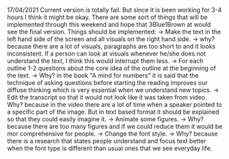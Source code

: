 17/04/2021 Current version is totally fail. But since it is been working for 3-4 hours I think it might be okay. There are some sort of things that will be implemented through this weekend and hope that 3Blue1Brown at would see the final version.
Things should be implemented:
-> Make the text in the left hand side of the screen and all visuals on the right hand side.
    -> why? because there are a lot of visuals, paragraphs are too short to and it looks inconsistent. If a person can look at visuals whenever he/she does not understand the text, I think this would interrupt them less.
-> For each outline 1-2 questions about the core idea of the outline at the beginning of the text.
    -> Why? in the book "A mind for numbers" it is said that the technique of asking questions before starting the reading improves our diffuse thinking which is very essential when we understand new topics.
-> Edit the transcript so that it would not look like it was taken from video.
    Why? because in the video there are a lot of time when a speaker pointed to a specific part of the image. But in text based format it should be explained so that they could easily imagine it.
-> Animate some figures.
    -> Why? because there are too many figures and if we could reduce them it would be mor comprehensive for people.
-> Change the font style.
    -> Why? because there is a research that states people understand and focus text better when the font type is different than usual ones that we see everyday life.